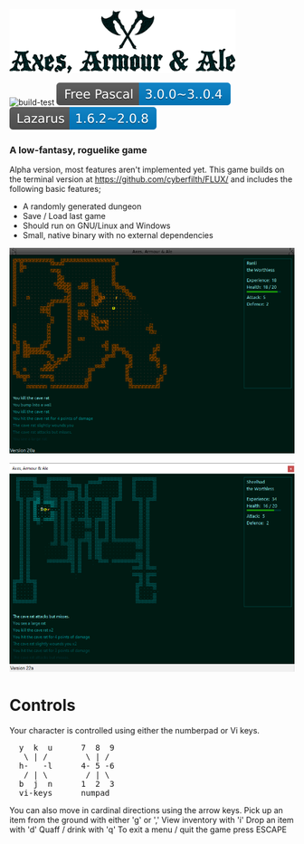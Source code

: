 ![Axes, Armour & Ale - logo](GITscreenshots/Logo.png)

![build-test](https://github.com/cyberfilth/Axes-Armour-Ale/workflows/build-test/badge.svg)     ![Free Pascal](GITscreenshots/fpc.svg)      ![Lazarus](GITscreenshots/lazarus.svg)

### A low-fantasy, roguelike game

Alpha version, most features aren't implemented yet. This game builds on the terminal version at https://github.com/cyberfilth/FLUX/ and includes the following basic features;

 - A randomly generated dungeon
 - Save / Load last game
 - Should run on GNU/Linux and Windows
 - Small, native binary with no external dependencies

![Dungeon screenshot](GITscreenshots/linux_screenshot1.png)


![Cave screenshot](GITscreenshots/windows_screenshot1.png)


# Controls
Your character is controlled using either the numberpad or Vi keys.
<pre>
  y  k  u      7  8  9
   \ | /        \ | /
  h-   -l      4- 5 -6
   / | \        / | \
  b  j  n      1  2  3
  vi-keys      numpad
</pre>
You can also move in cardinal directions using the arrow keys.
Pick up an item from the ground with either 'g' or ','
View inventory with 'i'
Drop an item with 'd'
Quaff / drink with 'q'
To exit a menu / quit the game press ESCAPE

